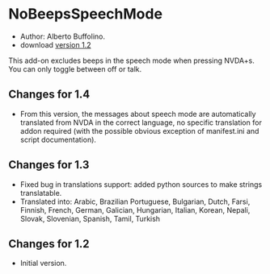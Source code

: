 # NoBeepsSpeechMode #
*	 Author: Alberto Buffolino.
*	 download [version 1.2][1]

This add-on excludes beeps in the speech mode when pressing NVDA+s.
You can only toggle between off or talk.

## Changes for 1.4 ##
*	 From this version, the messages about speech mode are automatically translated from NVDA in the correct language, no specific translation for addon required (with the possible obvious exception of manifest.ini and script documentation).

## Changes for 1.3 ##
*	 Fixed bug in translations support: added python sources to make strings translatable.
*	 Translated into: Arabic, Brazilian Portuguese, Bulgarian, Dutch, Farsi, Finnish, French, German, Galician, Hungarian, Italian, Korean, Nepali, Slovak, Slovenian, Spanish, Tamil, Turkish

## Changes for 1.2 ##
*	 Initial version.

[1]: http://addons.nvda-project.org/files/get.php?file=nb
